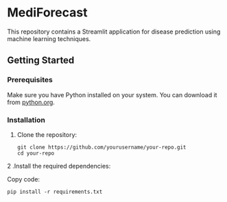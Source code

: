 # MediForecast

This repository contains a Streamlit application for disease prediction using machine learning techniques.

## Getting Started
### Prerequisites
Make sure you have Python installed on your system. You can download it from [python.org](https://www.python.org/).

### Installation
1. Clone the repository:
   ```
   git clone https://github.com/yourusername/your-repo.git
   cd your-repo

2 .Install the required dependencies:

Copy code: 
```
pip install -r requirements.txt
```
